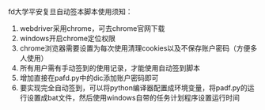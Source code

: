 fd大学平安复旦自动签本脚本使用须知：
1. webdriver采用chrome，可去chrome官网下载
2. windows开启chrome定位权限
3. chrome浏览器需要设置为每次使用清理cookies以及不保存账户密码（方便多人使用）
4. 所有用户需有手动签到的使用记录，才能使用自动签到脚本
5. 增加直接在pafd.py中的dic添加账户密码即可
6. 要实现完全自动签到，可以将python编译器配置成环境变量，将padf.py的运行设置成bat文件，然后使用windows自带的任务计划程序设置运行时间
